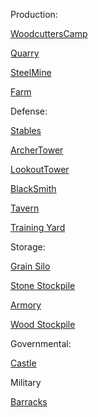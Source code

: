 Production:

[WoodcuttersCamp](https://sketchfab.com/3d-models/medieval-house-1bea14d1a8a34b0b86a5374f256b47bf)

[Quarry]()

[SteelMine]()

[Farm]()

Defense:

[Stables]()

[ArcherTower]()

[LookoutTower](https://sketchfab.com/3d-models/medieval-tower-6c821f2aae3b4e8db5d94c6f48fb568b)

[BlackSmith](https://sketchfab.com/3d-models/medieval-blacksmith-2e4f2725963644c685419dea1e4430df)

[Tavern](https://sketchfab.com/3d-models/medieval-tavern-03f758757c3e448d81f50831b8533c98)

[Training Yard]()

Storage:

[Grain Silo]()

[Stone Stockpile]()

[Armory](https://sketchfab.com/3d-models/medieval-house-low-poly-for-gamedev-07b3c4f707eb4f419170563ede3557e4)

[Wood Stockpile]()

Governmental:

[Castle]()

Military

[Barracks]()


